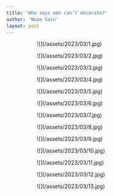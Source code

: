 ```yaml
---
title: 'Who says men can’t decorate?'
author: 'Noam Sain'
layout: post
---
```


<figure class="wp-block-gallery has-nested-images columns-default is-cropped wp-block-gallery-17 is-layout-flex"><figure class="wp-block-image size-large">![](/assets/2023/03/1.jpg)</figure><figure class="wp-block-image size-large">![](/assets/2023/03/2.jpg)</figure><figure class="wp-block-image size-large">![](/assets/2023/03/3.jpg)</figure><figure class="wp-block-image size-large">![](/assets/2023/03/4.jpg)</figure><figure class="wp-block-image size-large">![](/assets/2023/03/5.jpg)</figure><figure class="wp-block-image size-large">![](/assets/2023/03/6.jpg)</figure><figure class="wp-block-image size-large">![](/assets/2023/03/7.jpg)</figure><figure class="wp-block-image size-large">![](/assets/2023/03/8.jpg)</figure><figure class="wp-block-image size-large">![](/assets/2023/03/9.jpg)</figure><figure class="wp-block-image size-large">![](/assets/2023/03/10.jpg)</figure><figure class="wp-block-image size-large">![](/assets/2023/03/11.jpg)</figure><figure class="wp-block-image size-large">![](/assets/2023/03/12.jpg)</figure><figure class="wp-block-image size-large">![](/assets/2023/03/13.jpg)</figure></figure>